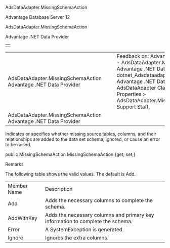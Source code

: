 AdsDataAdapter.MissingSchemaAction




Advantage Database Server 12  

AdsDataAdapter.MissingSchemaAction

Advantage .NET Data Provider

|  |
| --- |
|  |

|  |  |  |  |  |
| --- | --- | --- | --- | --- |
| AdsDataAdapter.MissingSchemaAction  Advantage .NET Data Provider |  |  | Feedback on: Advantage Database Server 12 - AdsDataAdapter.MissingSchemaAction Advantage .NET Data Provider dotnet\_Adsdataadapter\_missingschemaaction Advantage .NET Data Provider > AdsDataAdapter Class > AdsDataAdapter Properties > AdsDataAdapter.MissingSchemaAction / Dear Support Staff, |  |
| AdsDataAdapter.MissingSchemaAction  Advantage .NET Data Provider |  |  |  |  |

Indicates or specifies whether missing source tables, columns, and their relationships are added to the data set schema, ignored, or cause an error to be raised.

public MissingSchemaAction MissingSchemaAction {get; set;}

Remarks

The following table shows the valid values. The default is Add.

|  |  |
| --- | --- |
| Member Name | Description |
| Add | Adds the necessary columns to complete the schema. |
| AddWithKey | Adds the necessary columns and primary key information to complete the schema. |
| Error | A SystemException is generated. |
| Ignore | Ignores the extra columns. |